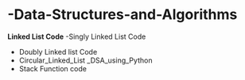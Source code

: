 # -Data-Structures-and-Algorithms
**Linked List Code**
-Singly Linked List Code
- Doubly Linked list Code
- Circular_Linked_List _DSA_using_Python
- Stack Function code 
  
   

